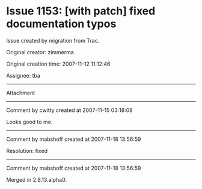 # Issue 1153: [with patch] fixed documentation typos

Issue created by migration from Trac.

Original creator: zimmerma

Original creation time: 2007-11-12 11:12:46

Assignee: tba




---

Attachment


---

Comment by cwitty created at 2007-11-15 03:18:08

Looks good to me.


---

Comment by mabshoff created at 2007-11-18 13:56:59

Resolution: fixed


---

Comment by mabshoff created at 2007-11-18 13:56:59

Merged in 2.8.13.alpha0.
